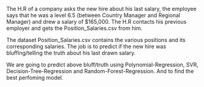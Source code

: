 The H.R of a company asks the new hire about his last salary, the employee says that he was a level 6.5
(between Country Manager and Regional Manager) and drew a salary of $165,000. The H.R contacts his
previous employer and gets the Position_Salaries.csv from him.

The dataset Position_Salaries.csv contains the various positions and its corresponding salaries. 
The job is to predict if the new hire was bluffing/telling the truth about his last drawn salary.

We are going to predict above bluff/truth using Polynomial-Regression, SVR, Decision-Tree-Regression and 
Random-Forest-Regression. And to find the best perfoming model.
